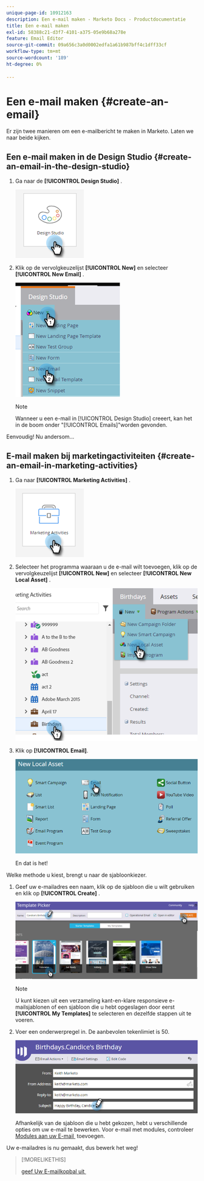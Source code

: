 ```yaml
---
unique-page-id: 10912163
description: Een e-mail maken - Marketo Docs - Productdocumentatie
title: Een e-mail maken
exl-id: 58388c21-d3f7-4101-a375-05e9b68a278e
feature: Email Editor
source-git-commit: 09a656c3a0d0002edfa1a61b987bff4c1dff33cf
workflow-type: tm+mt
source-wordcount: '189'
ht-degree: 0%

---
```


# Een e-mail maken {#create-an-email}

Er zijn twee manieren om een e-mailbericht te maken in Marketo. Laten we naar beide kijken.

## Een e-mail maken in de Design Studio {#create-an-email-in-the-design-studio}

1. Ga naar de **[!UICONTROL Design Studio]** .

   ![](assets/create-an-email-1.png)

1. Klik op de vervolgkeuzelijst **[!UICONTROL New]** en selecteer **[!UICONTROL New Email]** .

   ![](assets/create-an-email-2.png)

   >[!NOTE]
   >
   >Wanneer u een e-mail in [!UICONTROL Design Studio] creeert, kan het in de boom onder &quot;[!UICONTROL Emails]&quot;worden gevonden.

Eenvoudig! Nu andersom...

## E-mail maken bij marketingactiviteiten {#create-an-email-in-marketing-activities}

1. Ga naar **[!UICONTROL Marketing Activities]** .

   ![](assets/create-an-email-3.png)

1. Selecteer het programma waaraan u de e-mail wilt toevoegen, klik op de vervolgkeuzelijst **[!UICONTROL New]** en selecteer **[!UICONTROL New Local Asset]** .

   ![](assets/create-an-email-4.png)

1. Klik op **[!UICONTROL Email]**.

   ![](assets/create-an-email-5.png)

   En dat is het!

Welke methode u kiest, brengt u naar de sjabloonkiezer.

1. Geef uw e-mailadres een naam, klik op de sjabloon die u wilt gebruiken en klik op **[!UICONTROL Create]** .

   ![](assets/create-an-email-6.png)

   >[!NOTE]
   >
   >U kunt kiezen uit een verzameling kant-en-klare responsieve e-mailsjablonen of een sjabloon die u hebt opgeslagen door eerst **[!UICONTROL My Templates]** te selecteren en dezelfde stappen uit te voeren.

1. Voer een onderwerpregel in. De aanbevolen tekenlimiet is 50.

   ![](assets/create-an-email-7.png)

   Afhankelijk van de sjabloon die u hebt gekozen, hebt u verschillende opties om uw e-mail te bewerken. Voor e-mail met modules, controleer [&#x200B; Modules aan uw E-mail &#x200B;](/help/marketo/product-docs/email-marketing/general/email-editor-2/add-modules-to-your-email.md) toevoegen.

Uw e-mailadres is nu gemaakt, dus bewerk het weg!

>[!MORELIKETHIS]
>
>[&#x200B; geef Uw E-mailkopbal uit &#x200B;](/help/marketo/product-docs/email-marketing/general/creating-an-email/edit-your-email-header.md)
